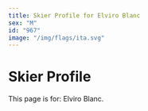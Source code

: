 ```yaml
---
title: Skier Profile for Elviro Blanc
sex: "M"
id: "967"
image: "/img/flags/ita.svg" 
---
```


# Skier Profile

This page is for: Elviro Blanc.
    